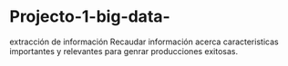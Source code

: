 # Projecto-1-big-data-
extracción de información
Recaudar información acerca caracteristicas importantes y relevantes para genrar producciones exitosas. 
